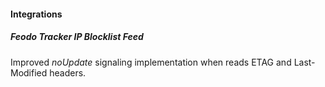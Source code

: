 #### Integrations
##### Feodo Tracker IP Blocklist Feed
Improved *noUpdate* signaling implementation when reads ETAG and Last-Modified headers.

